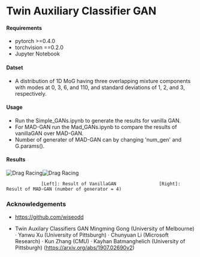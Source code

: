 # Twin Auxiliary Classifier GAN

#### Requirements

* pytorch >=0.4.0
* torchvision ==0.2.0
* Jupyter Notebook

#### Datset 
* A distribution of 1D MoG having three overlapping mixture components with modes at 0, 3, 6, and 110, and standard
deviations of 1, 2, and 3, respectively.

#### Usage
* Run the Simple_GANs.ipynb to generate the results for vanilla GAN.
* For MAD-GAN run the Mad_GANs.ipynb to compare the results of vanillaGAN over MAD-GAN.
* Number of generater of MAD-GAN can by changing 'num_gen' and G.params(). 

#### Results
![Drag Racing](simple.gif)![Drag Racing](mad.gif)

                 [Left]: Result of VanillaGAN                [Right]: Result of MAD-GAN (number of generator = 4)


### Acknowledgements
* https://github.com/wiseodd

* Twin Auxilary Classifiers GAN Mingming Gong (University of Melbourne) · Yanwu Xu (University of Pittsburgh) · Chunyuan Li (Microsoft Research) · Kun Zhang (CMU) · Kayhan Batmanghelich (University of Pittsburgh) (https://arxiv.org/abs/1907.02690v2)

